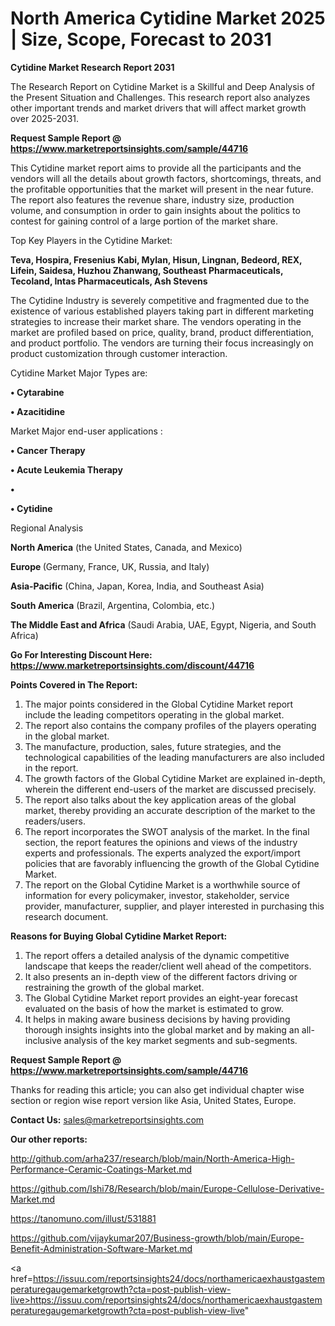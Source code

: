 # North America Cytidine Market 2025 | Size, Scope, Forecast to 2031

<strong>Cytidine Market Research Report 2031</strong>

The Research Report on Cytidine Market is a Skillful and Deep Analysis of the Present Situation and Challenges. This research report also analyzes other important trends and market drivers that will affect market growth over 2025-2031.

<strong>Request Sample Report @ <a href=https://www.marketreportsinsights.com/sample/44716>https://www.marketreportsinsights.com/sample/44716</a></strong>

This Cytidine market report aims to provide all the participants and the vendors will all the details about growth factors, shortcomings, threats, and the profitable opportunities that the market will present in the near future. The report also features the revenue share, industry size, production volume, and consumption in order to gain insights about the politics to contest for gaining control of a large portion of the market share.

Top Key Players in the Cytidine Market:

<strong>Teva, Hospira, Fresenius Kabi, Mylan, Hisun, Lingnan, Bedeord, REX, Lifein, Saidesa, Huzhou Zhanwang, Southeast Pharmaceuticals, Tecoland, Intas Pharmaceuticals, Ash Stevens</strong>

The Cytidine Industry is severely competitive and fragmented due to the existence of various established players taking part in different marketing strategies to increase their market share. The vendors operating in the market are profiled based on price, quality, brand, product differentiation, and product portfolio. The vendors are turning their focus increasingly on product customization through customer interaction.

Cytidine Market Major Types are:

<strong>•  Cytarabine

•  Azacitidine</strong>

Market Major end-user applications :

<strong>•  Cancer Therapy

•  Acute Leukemia Therapy

•  

•  Cytidine</strong>

Regional Analysis

</u><strong><b>North America</b></strong> (the United States, Canada, and Mexico)

<strong><b>Europe </b></strong>(Germany, France, UK, Russia, and Italy)

<strong><b>Asia-Pacific</b></strong> (China, Japan, Korea, India, and Southeast Asia)

<strong><b>South America</b></strong> (Brazil, Argentina, Colombia, etc.)

<strong><b>The Middle East and Africa</b></strong> (Saudi Arabia, UAE, Egypt, Nigeria, and South Africa)

<strong>Go For Interesting Discount Here: <a href=https://www.marketreportsinsights.com/discount/44716>https://www.marketreportsinsights.com/discount/44716</a></strong>

<strong>Points Covered in The Report:</strong>
<ol>
  <li>The major points considered in the Global Cytidine Market report include the leading competitors operating in the global market.</li>
  <li>The report also contains the company profiles of the players operating in the global market.</li>
  <li>The manufacture, production, sales, future strategies, and the technological capabilities of the leading manufacturers are also included in the report.</li>
  <li>The growth factors of the Global Cytidine Market are explained in-depth, wherein the different end-users of the market are discussed precisely.</li>
  <li>The report also talks about the key application areas of the global market, thereby providing an accurate description of the market to the readers/users.</li>
  <li>The report incorporates the SWOT analysis of the market. In the final section, the report features the opinions and views of the industry experts and professionals. The experts analyzed the export/import policies that are favorably influencing the growth of the Global Cytidine Market.</li>
  <li>The report on the Global Cytidine Market is a worthwhile source of information for every policymaker, investor, stakeholder, service provider, manufacturer, supplier, and player interested in purchasing this research document.</li>
</ol>
<strong>Reasons for Buying Global Cytidine Market Report:</strong>

<ol>
  <li>The report offers a detailed analysis of the dynamic competitive landscape that keeps the reader/client well ahead of the competitors.</li>
  <li>It also presents an in-depth view of the different factors driving or restraining the growth of the global market.</li>
  <li>The Global Cytidine Market report provides an eight-year forecast evaluated on the basis of how the market is estimated to grow.</li>
  <li>It helps in making aware business decisions by having providing thorough insights insights into the global market and by making an all-inclusive analysis of the key market segments and sub-segments.</li>
</ol>
<strong>Request Sample Report @ <a href=https://www.marketreportsinsights.com/sample/44716>https://www.marketreportsinsights.com/sample/44716</a></strong>


Thanks for reading this article; you can also get individual chapter wise section or region wise report version like Asia, United States, Europe.

<strong>Contact Us:</strong>
sales@marketreportsinsights.com

<strong>Our other reports:</strong>

<a href=http://github.com/arha237/research/blob/main/North-America-High-Performance-Ceramic-Coatings-Market.md>http://github.com/arha237/research/blob/main/North-America-High-Performance-Ceramic-Coatings-Market.md</a>

<a href=https://github.com/Ishi78/Research/blob/main/Europe-Cellulose-Derivative-Market.md>https://github.com/Ishi78/Research/blob/main/Europe-Cellulose-Derivative-Market.md</a>

<a href=https://tanomuno.com/illust/531881>https://tanomuno.com/illust/531881</a>

<a href=https://github.com/vijaykumar207/Business-growth/blob/main/Europe-Benefit-Administration-Software-Market.md>https://github.com/vijaykumar207/Business-growth/blob/main/Europe-Benefit-Administration-Software-Market.md</a>

<a href=https://issuu.com/reportsinsights24/docs/northamericaexhaustgastemperaturegaugemarketgrowth?cta=post-publish-view-live>https://issuu.com/reportsinsights24/docs/northamericaexhaustgastemperaturegaugemarketgrowth?cta=post-publish-view-live</a>"
